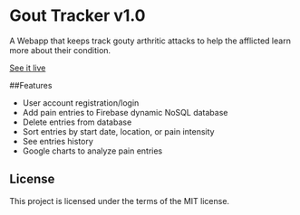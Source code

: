 # Gout Tracker v1.0
A Webapp that keeps track gouty arthritic attacks to help the afflicted learn more about their condition.

[See it live](http://gouttracker.tamato.org)

##Features
* User account registration/login
* Add pain entries to Firebase dynamic NoSQL database
* Delete entries from database
* Sort entries by start date, location, or pain intensity
* See entries history
* Google charts to analyze pain entries

## License
This project is licensed under the terms of the MIT license.
